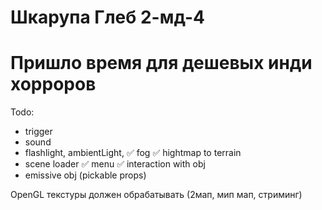 # Шкарупа Глеб 2-мд-4

# Пришло время для дешевых инди хорроров

Todo: 
- trigger
- sound
- flashlight, ambientLight, 
✅ fog
✅ hightmap to terrain
- scene loader
✅ menu
✅ interaction with obj
- emissive obj (pickable props)

OpenGL текстуры должен обрабатывать (2мап, мип мап, стриминг)
